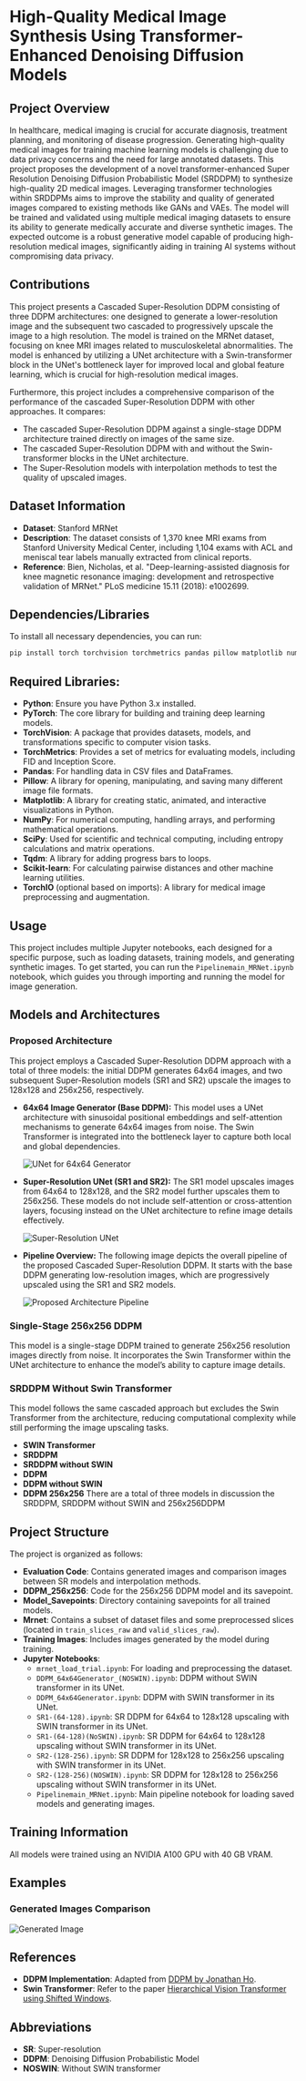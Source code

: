 # **High-Quality Medical Image Synthesis Using Transformer-Enhanced Denoising Diffusion Models**

## **Project Overview**
In healthcare, medical imaging is crucial for accurate diagnosis, treatment planning, and monitoring of disease progression. Generating high-quality medical images for training machine learning models is challenging due to data privacy concerns and the need for large annotated datasets. This project proposes the development of a novel transformer-enhanced Super Resolution Denoising Diffusion Probabilistic Model (SRDDPM) to synthesize high-quality 2D medical images. Leveraging transformer technologies within SRDDPMs aims to improve the stability and quality of generated images compared to existing methods like GANs and VAEs. The model will be trained and validated using multiple medical imaging datasets to ensure its ability to generate medically accurate and diverse synthetic images. The expected outcome is a robust generative model capable of producing high-resolution medical images, significantly aiding in training AI systems without compromising data privacy.

## **Contributions**
This project presents a Cascaded Super-Resolution DDPM consisting of three DDPM architectures: one designed to generate a lower-resolution image and the subsequent two cascaded to progressively upscale the image to a high resolution. The model is trained on the MRNet dataset, focusing on knee MRI images related to musculoskeletal abnormalities. The model is enhanced by utilizing a UNet architecture with a Swin-transformer block in the UNet's bottleneck layer for improved local and global feature learning, which is crucial for high-resolution medical images.

Furthermore, this project includes a comprehensive comparison of the performance of the cascaded Super-Resolution DDPM with other approaches. It compares:
- The cascaded Super-Resolution DDPM against a single-stage DDPM architecture trained directly on images of the same size.
- The cascaded Super-Resolution DDPM with and without the Swin-transformer blocks in the UNet architecture.
- The Super-Resolution models with interpolation methods to test the quality of upscaled images.

## **Dataset Information**
- **Dataset**: Stanford MRNet
- **Description**: The dataset consists of 1,370 knee MRI exams from Stanford University Medical Center, including 1,104 exams with ACL and meniscal tear labels manually extracted from clinical reports.
- **Reference**: Bien, Nicholas, et al. "Deep-learning-assisted diagnosis for knee magnetic resonance imaging: development and retrospective validation of MRNet." PLoS medicine 15.11 (2018): e1002699.

## **Dependencies/Libraries**

To install all necessary dependencies, you can run:

```bash
pip install torch torchvision torchmetrics pandas pillow matplotlib numpy scipy tqdm scikit-learn torchio
```
## **Required Libraries:**
- **Python**: Ensure you have Python 3.x installed.
- **PyTorch**: The core library for building and training deep learning models.
- **TorchVision**: A package that provides datasets, models, and transformations specific to computer vision tasks.
- **TorchMetrics**: Provides a set of metrics for evaluating models, including FID and Inception Score.
- **Pandas**: For handling data in CSV files and DataFrames.
- **Pillow**: A library for opening, manipulating, and saving many different image file formats.
- **Matplotlib**: A library for creating static, animated, and interactive visualizations in Python.
- **NumPy**: For numerical computing, handling arrays, and performing mathematical operations.
- **SciPy**: Used for scientific and technical computing, including entropy calculations and matrix operations.
- **Tqdm**: A library for adding progress bars to loops.
- **Scikit-learn**: For calculating pairwise distances and other machine learning utilities.
- **TorchIO** (optional based on imports): A library for medical image preprocessing and augmentation.

## **Usage**
This project includes multiple Jupyter notebooks, each designed for a specific purpose, such as loading datasets, training models, and generating synthetic images. To get started, you can run the `Pipelinemain_MRNet.ipynb` notebook, which guides you through importing and running the model for image generation.

## **Models and Architectures**

### **Proposed Architecture**
This project employs a Cascaded Super-Resolution DDPM approach with a total of three models: the initial DDPM generates 64x64 images, and two subsequent Super-Resolution models (SR1 and SR2) upscale the images to 128x128 and 256x256, respectively.

- **64x64 Image Generator (Base DDPM):** 
  This model uses a UNet architecture with sinusoidal positional embeddings and self-attention mechanisms to generate 64x64 images from noise. The Swin Transformer is integrated into the bottleneck layer to capture both local and global dependencies.
  
  ![UNet for 64x64 Generator](images/unet_64x64.png)
  
- **Super-Resolution UNet (SR1 and SR2):** 
  The SR1 model upscales images from 64x64 to 128x128, and the SR2 model further upscales them to 256x256. These models do not include self-attention or cross-attention layers, focusing instead on the UNet architecture to refine image details effectively.

  ![Super-Resolution UNet](images/sr_unet.png)

- **Pipeline Overview:** 
  The following image depicts the overall pipeline of the proposed Cascaded Super-Resolution DDPM. It starts with the base DDPM generating low-resolution images, which are progressively upscaled using the SR1 and SR2 models.

  ![Proposed Architecture Pipeline](images/pipeline.png)

### **Single-Stage 256x256 DDPM**
This model is a single-stage DDPM trained to generate 256x256 resolution images directly from noise. It incorporates the Swin Transformer within the UNet architecture to enhance the model’s ability to capture image details.

### **SRDDPM Without Swin Transformer**
This model follows the same cascaded approach but excludes the Swin Transformer from the architecture, reducing computational complexity while still performing the image upscaling tasks.


- **SWIN Transformer**
- **SRDDPM**
- **SRDDPM without SWIN**
- **DDPM**
- **DDPM without SWIN**
- **DDPM 256x256**
There are a total of three models in discussion the SRDDPM, SRDDPM without SWIN and 256x256DDPM
## **Project Structure**
The project is organized as follows:

- **Evaluation Code**: Contains generated images and comparison images between SR models and interpolation methods.
- **DDPM_256x256**: Code for the 256x256 DDPM model and its savepoint.
- **Model_Savepoints**: Directory containing savepoints for all trained models.
- **Mrnet**: Contains a subset of dataset files and some preprocessed slices (located in `train_slices_raw` and `valid_slices_raw`).
- **Training Images**: Includes images generated by the model during training.
- **Jupyter Notebooks**:
  - `mrnet_load_trial.ipynb`: For loading and preprocessing the dataset.
  - `DDPM_64x64Generator_(NOSWIN).ipynb`: DDPM without SWIN transformer in its UNet.
  - `DDPM_64x64Generator.ipynb`: DDPM with SWIN transformer in its UNet.
  - `SR1-(64-128).ipynb`: SR DDPM for 64x64 to 128x128 upscaling with SWIN transformer in its UNet.
  - `SR1-(64-128)(NoSWIN).ipynb`: SR DDPM for 64x64 to 128x128 upscaling without SWIN transformer in its UNet.
  - `SR2-(128-256).ipynb`: SR DDPM for 128x128 to 256x256 upscaling with SWIN transformer in its UNet.
  - `SR2-(128-256)(NOSWIN).ipynb`: SR DDPM for 128x128 to 256x256 upscaling without SWIN transformer in its UNet.
  - `Pipelinemain_MRNet.ipynb`: Main pipeline notebook for loading saved models and generating images.

## **Training Information**
All models were trained using an NVIDIA A100 GPU with 40 GB VRAM. 

## **Examples**
### **Generated Images Comparison**
![Generated Image](images/generated_image.png)

## **References**
- **DDPM Implementation**: Adapted from [DDPM by Jonathan Ho](https://github.com/hojonathanho/diffusion/tree/master).
- **Swin Transformer**: Refer to the paper [Hierarchical Vision Transformer using Shifted Windows](https://arxiv.org/abs/2103.14030).

## **Abbreviations**
- **SR**: Super-resolution
- **DDPM**: Denoising Diffusion Probabilistic Model
- **NOSWIN**: Without SWIN transformer
